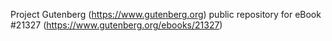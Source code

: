 Project Gutenberg (https://www.gutenberg.org) public repository for eBook #21327 (https://www.gutenberg.org/ebooks/21327)
